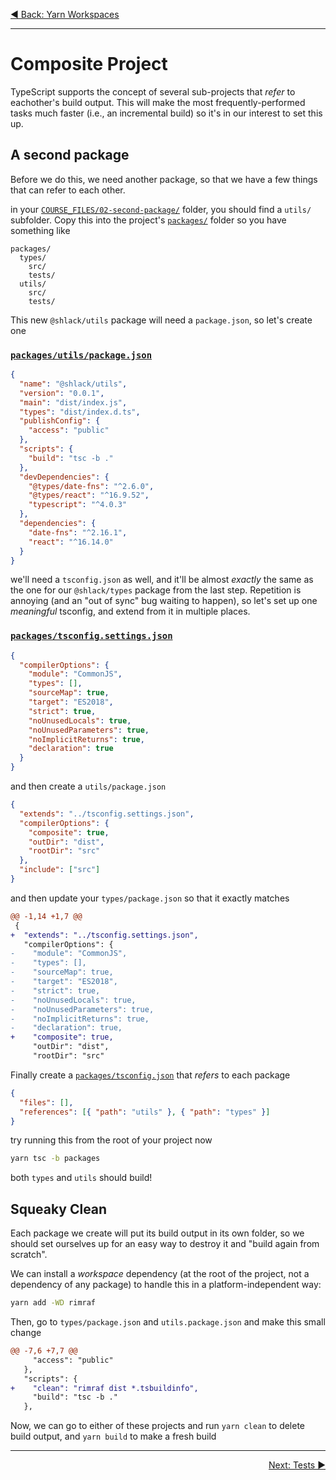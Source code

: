 <p align='left'>
 <a href="./01-yarn-workspaces.md">◀ Back: Yarn Workspaces</a>
</p>

---

# Composite Project

TypeScript supports the concept of several sub-projects that _refer_ to eachother's build output. This will make the most frequently-performed tasks much faster (i.e., an incremental build) so it's in our interest to set this up.

## A second package

Before we do this, we need another package, so that we have a few things that can refer to each other.

in your [`COURSE_FILES/02-second-package/`](../COURSE_FILES/02-second-package/) folder, you should find a `utils/` subfolder. Copy this into the project's [`packages/`](../packages/) folder so you have something like

```
packages/
  types/
    src/
    tests/
  utils/
    src/
    tests/
```

This new `@shlack/utils` package will need a `package.json`, so let's create one

### [`packages/utils/package.json`](../packages/utils/package.json)

```json
{
  "name": "@shlack/utils",
  "version": "0.0.1",
  "main": "dist/index.js",
  "types": "dist/index.d.ts",
  "publishConfig": {
    "access": "public"
  },
  "scripts": {
    "build": "tsc -b ."
  },
  "devDependencies": {
    "@types/date-fns": "^2.6.0",
    "@types/react": "^16.9.52",
    "typescript": "^4.0.3"
  },
  "dependencies": {
    "date-fns": "^2.16.1",
    "react": "^16.14.0"
  }
}
```

we'll need a `tsconfig.json` as well, and it'll be almost _exactly_ the same as the one for our `@shlack/types` package from the last step. Repetition is annoying (and an "out of sync" bug waiting to happen), so let's set up one _meaningful_ tsconfig, and extend from it in multiple places.

### [`packages/tsconfig.settings.json`](../packages/tsconfig.settings.json)

```json
{
  "compilerOptions": {
    "module": "CommonJS",
    "types": [],
    "sourceMap": true,
    "target": "ES2018",
    "strict": true,
    "noUnusedLocals": true,
    "noUnusedParameters": true,
    "noImplicitReturns": true,
    "declaration": true
  }
}
```

and then create a `utils/package.json`

```json
{
  "extends": "../tsconfig.settings.json",
  "compilerOptions": {
    "composite": true,
    "outDir": "dist",
    "rootDir": "src"
  },
  "include": ["src"]
}
```

and then update your `types/package.json` so that it exactly matches

```diff
@@ -1,14 +1,7 @@
 {
+  "extends": "../tsconfig.settings.json",
   "compilerOptions": {
-    "module": "CommonJS",
-    "types": [],
-    "sourceMap": true,
-    "target": "ES2018",
-    "strict": true,
-    "noUnusedLocals": true,
-    "noUnusedParameters": true,
-    "noImplicitReturns": true,
-    "declaration": true,
+    "composite": true,
     "outDir": "dist",
     "rootDir": "src"
```

Finally create a [`packages/tsconfig.json`](../packages/tsconfig.json) that _refers_ to each package

```json
{
  "files": [],
  "references": [{ "path": "utils" }, { "path": "types" }]
}
```

try running this from the root of your project now

```sh
yarn tsc -b packages
```

both `types` and `utils` should build!

## Squeaky Clean

Each package we create will put its build output in its own folder, so we should set ourselves up for an easy way to destroy it and "build again from scratch".

We can install a _workspace_ dependency (at the root of the project, not a dependency of any package) to handle this in a platform-independent way:

```sh
yarn add -WD rimraf
```

Then, go to `types/package.json` and `utils.package.json` and make this small change

```diff
@@ -7,6 +7,7 @@
     "access": "public"
   },
   "scripts": {
+    "clean": "rimraf dist *.tsbuildinfo",
     "build": "tsc -b ."
   },
```

Now, we can go to either of these projects and run `yarn clean` to delete build output, and `yarn build` to make a fresh build

---

<p align='right'>
 <a href="./03-tests.md">Next: Tests ▶</a>
</p>

